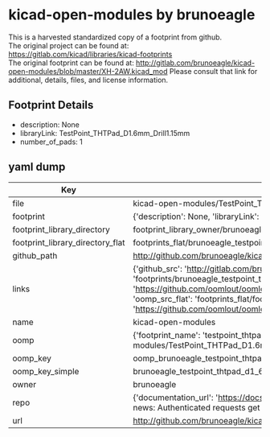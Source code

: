 # kicad-open-modules by brunoeagle  
This is a harvested standardized copy of a footprint from github.  
The original project can be found at:  
https://gitlab.com/kicad/libraries/kicad-footprints  
The original footprint can be found at:
http://gitlab.com/brunoeagle/kicad-open-modules/blob/master/XH-2AW.kicad_mod
Please consult that link for additional, details, files, and license information.  
## Footprint Details
* description: None  
* libraryLink: TestPoint_THTPad_D1.6mm_Drill1.15mm  
* number_of_pads: 1  
## yaml dump  
| Key | Value |  
| --- | --- |  
| file | kicad-open-modules/TestPoint_THTPad_D1.6mm_Drill1.15mm.kicad_mod |  
| footprint | {'description': None, 'libraryLink': 'TestPoint_THTPad_D1.6mm_Drill1.15mm', 'number_of_pads': 1} |  
| footprint_library_directory | footprint_library_owner/brunoeagle_kicad-open-modules |  
| footprint_library_directory_flat | footprints_flat/brunoeagle_testpoint_thtpad_d1_6mm_drill1_15mm_testpoint_thtpad_d1_6mm_drill1_15mm/working |  
| github_path | http://github.com/brunoeagle/kicad-open-modules/blob/master/TestPoint_THTPad_D1.6mm_Drill1.15mm.kicad_mod |  
| links | {'github_src': 'http://gitlab.com/brunoeagle/kicad-open-modules/blob/master/XH-2AW.kicad_mod', 'github_src_repo': 'https://gitlab.com/kicad/libraries/kicad-footprints', 'oomp_bot': 'footprints/brunoeagle_testpoint_thtpad_d1_6mm_drill1_15mm_testpoint_thtpad_d1_6mm_drill1_15mm/working', 'oomp_bot_github': 'https://github.com/oomlout/oomlout_oomp_footprint_bot/tree/main/footprints/brunoeagle_testpoint_thtpad_d1_6mm_drill1_15mm_testpoint_thtpad_d1_6mm_drill1_15mm/working', 'oomp_src_flat': 'footprints_flat/footprints_flat/brunoeagle_testpoint_thtpad_d1_6mm_drill1_15mm_testpoint_thtpad_d1_6mm_drill1_15mm/working', 'oomp_src_flat_github': 'https://github.com/oomlout/oomlout_oomp_footprint_src/tree/main/footprints_flat/brunoeagle_testpoint_thtpad_d1_6mm_drill1_15mm_testpoint_thtpad_d1_6mm_drill1_15mm/working'} |  
| name | kicad-open-modules |  
| oomp | {'footprint_name': 'testpoint_thtpad_d1_6mm_drill1_15mm', 'library_name': 'kicad_open_modules', 'original_filename': 'kicad-open-modules/TestPoint_THTPad_D1.6mm_Drill1.15mm.kicad_mod', 'owner_name': 'brunoeagle'} |  
| oomp_key | oomp_brunoeagle_testpoint_thtpad_d1_6mm_drill1_15mm_testpoint_thtpad_d1_6mm_drill1_15mm |  
| oomp_key_simple | brunoeagle_testpoint_thtpad_d1_6mm_drill1_15mm_testpoint_thtpad_d1_6mm_drill1_15mm |  
| owner | brunoeagle |  
| repo | {'documentation_url': 'https://docs.github.com/rest/overview/resources-in-the-rest-api#rate-limiting', 'message': "API rate limit exceeded for 84.66.173.59. (But here's the good news: Authenticated requests get a higher rate limit. Check out the documentation for more details.)"} |  
| url | http://github.com/brunoeagle/kicad-open-modules |  

